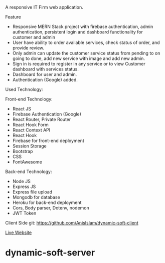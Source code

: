 A responsive IT Firm web application.

Feature

- Responsive MERN Stack project with firebase authentication, admin authentication, persistent login and dashboard functionality for customer and admin
- User have ability to order available services, check status of order, and provide review.
- Only admin can update the customer service status from pending to on going to done, add new service with image and add new admin.
- Sign in is required to register in any service or to view Customer dashboard with services status.
- Dashboard for user and admin.
- Authentication (Google) added.

Used Technology:

Front-end Technology: 

- React JS
- Firebase Authentication (Google)
- React Router, Private Router
- React Hook Form
- React Context API
- React Hook
- Firebase for front-end deployment
- Session Storage
- Bootstrap
- CSS
- FontAwesome

Back-end Technology:

- Node JS
- Express JS
- Express file upload
- Mongodb for database
- Heroku for back-end deployment
- Cors, Body parser, Dotenv, nodemon
- JWT Token

Client Side git: https://github.com/AnisIslam/dynamic-soft-client

 [Live Website](https://dynamic-soft.web.app/)

# dynamic-soft-server
